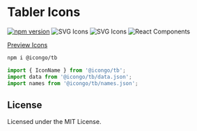 Tabler Icons
===

[![npm version](https://img.shields.io/npm/v/@icongo/tb.svg)](https://www.npmjs.com/package/@icongo/tb)
![SVG Icons](https://shields.io/badge/SVG-icons-green?logo=svg&style=flat)
![SVG Icons](https://shields.io/badge/TypeScript-Support-green?logo=TypeScript&style=flat)
![React Components](https://shields.io/badge/React-components-green?logo=react&style=flat)

[Preview Icons](http://icongo.github.io/#/icons/tb)

```bash
npm i @icongo/tb
```

```jsx
import { IconName } from '@icongo/tb';
import data from '@icongo/tb/data.json';
import names from '@icongo/tb/names.json';
```

## License

Licensed under the MIT License.